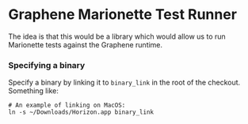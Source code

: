 # Graphene Marionette Test Runner

The idea is that this would be a library which would allow us to run Marionette tests against the Graphene runtime.

### Specifying a binary

Specify a binary by linking it to `binary_link` in the root of the checkout. Something like:

```
# An example of linking on MacOS:
ln -s ~/Downloads/Horizon.app binary_link
```
